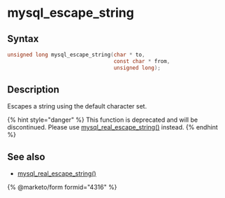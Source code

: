 # mysql\_escape\_string

## Syntax

```c
unsigned long mysql_escape_string(char * to,
                                  const char * from,
                                  unsigned long);
```

## Description

Escapes a string using the default character set.

{% hint style="danger" %}
This function is deprecated and will be discontinued. Please use [mysql\_real\_escape\_string()](mysql_real_escape_string.md) instead.
{% endhint %}

## See also

* [mysql\_real\_escape\_string()](mysql_real_escape_string.md)

{% @marketo/form formid="4316" %}
